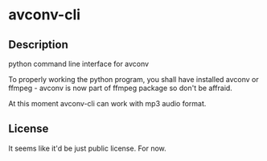 avconv-cli
==========

Description
-----------

python command line interface for avconv

To properly working the python program, you shall have installed avconv or ffmpeg - avconv is now part of ffmpeg package so don't be affraid.

At this moment avconv-cli can work with mp3 audio format.

License
-------

It seems like it'd be just public license. For now.
